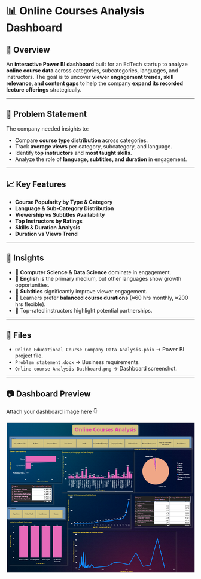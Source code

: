 # 📊 Online Courses Analysis Dashboard  

## 📌 Overview  
An **interactive Power BI dashboard** built for an EdTech startup to analyze **online course data** across categories, subcategories, languages, and instructors. The goal is to uncover **viewer engagement trends, skill relevance, and content gaps** to help the company **expand its recorded lecture offerings** strategically.  

---

## 📝 Problem Statement  
The company needed insights to:  
- Compare **course type distribution** across categories.  
- Track **average views** per category, subcategory, and language.  
- Identify **top instructors** and **most taught skills**.  
- Analyze the role of **language, subtitles, and duration** in engagement.  

---

## 📈 Key Features  
- **Course Popularity by Type & Category**  
- **Language & Sub-Category Distribution**  
- **Viewership vs Subtitles Availability**  
- **Top Instructors by Ratings**  
- **Skills & Duration Analysis**  
- **Duration vs Views Trend**  

---

## 🚀 Insights  
- 📌 **Computer Science & Data Science** dominate in engagement.  
- 📌 **English** is the primary medium, but other languages show growth opportunities.  
- 📌 **Subtitles** significantly improve viewer engagement.  
- 📌 Learners prefer **balanced course durations** (≈60 hrs monthly, ≈200 hrs flexible).  
- 📌 Top-rated instructors highlight potential partnerships.  

---

## 📂 Files  
- `Online Educational Course Company Data Analysis.pbix` → Power BI project file.  
- `Problem statement.docx` → Business requirements.  
- `Online course Analysis Dashboard.png` → Dashboard screenshot.  

---

## 📷 Dashboard Preview  
Attach your dashboard image here 👇  

![Dashboard Screenshot](Online%20course%20Analysis%20Dashboard.png)  
